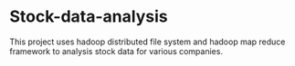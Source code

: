 # Stock-data-analysis
This project uses hadoop distributed file system and hadoop map reduce framework to analysis stock data for various companies.
